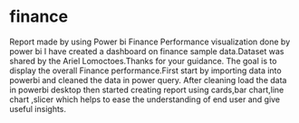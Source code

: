 # finance
Report made by using Power bi
Finance Performance visualization done by power bi I have created a dashboard on finance sample data.Dataset was shared by the Ariel Lomoctoes.Thanks for your guidance. The goal is to display the overall Finance performance.First start by importing data into powerbi and cleaned the data in power query. After cleaning load the data in powerbi desktop then started creating report using cards,bar chart,line chart ,slicer which helps to ease the understanding of end user and give useful insights.
